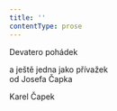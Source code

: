 ```yaml
---
title: ''
contentType: prose
---
```


<section>

Devatero pohádek

a ještě jedna jako přívažek  
od Josefa Čapka

Karel Čapek

</section>
